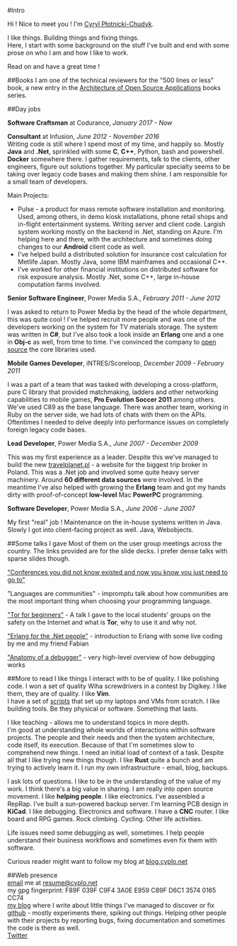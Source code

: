#Intro

Hi !
Nice to meet you !
I'm [Cyryl Płotnicki-Chudyk](mailto:resume@cyplo.net).  

I like things. Building things and fixing things.   
Here, I start with some background on the stuff I've built and end with some prose on who I am and how I like to work.  

Read on and have a great time !

##Books
I am one of the technical reviewers for the "500 lines or less" book, a new entry in the [Architecture of Open Source Applications](http://aosabook.org/en/index.html) books series.

##Day jobs

**Software Craftsman** at Codurance, *January 2017 - Now*

**Consultant** at Infusion, *June 2012 - November 2016*  
Writing code is still where I spend most of my time, and happily so. Mostly **Java** and **.Net**, sprinkled with some **C**, **C++**, Python, bash and powershell. **Docker** somewhere there. I gather requirements, talk to the clients, other engineers, figure out solutions together. My particular specialty seems to be taking over legacy code bases and making them shine. I am responsible for a small team of developers.

Main Projects:  

* Pulse - a product for mass remote software installation and monitoring. Used, among others, in demo kiosk installations, phone retail shops and in-flight entertainment systems. Writing server and client code. Largish system working mostly on the backend in .Net, standing on Azure. I'm helping here and there, with the architecture and sometimes doing changes to our **Android** client code as well.
* I've helped build a distributed solution for insurance cost calculation for Metlife Japan. Mostly Java, some IBM mainframes and occasional C++.
* I've worked for other financial institutions on distributed software for risk exposure analysis. Mostly .Net, some C++, large in-house computation farms involved.  

**Senior Software Engineer**, Power Media S.A., *February 2011 - June 2012*

I was asked to return to Power Media by the head of the whole department, this was quite cool ! I've helped recruit more people and was one of the developers working on the system for TV materials storage. The system was written in **C#**, but I've also took a look inside an **Erlang** one and a one in **Obj-c** as well, from time to time. I've convinced the company to [open source](https://github.com/powermedia/PowerMedia.Common) the core libraries used.

  
**Mobile Games Developer**, iNTRES/Scoreloop, *December 2009 - February 2011*  

I was a part of a team that was tasked with developing a cross-platform, pure C library that provided matchmaking, ladders and other networking capabilities to mobile games, **Pro Evolution Soccer 2011** among others. We've used C89 as the base language. There was another team, working in Ruby on the server side, we had lots of chats with them on the APIs. Oftentimes I needed to delve deeply into performance issues on completely foreign legacy code bases.

**Lead Developer**, Power Media S.A., *June 2007 - December 2009*

This was my first experience as a leader. Despite this we've managed to build the new [travelplanet.pl](http://www.travelplanet.pl/) - a website for the biggest trip broker in Poland. This was a .Net job and involved some quite heavy server machinery. Around **60 different data sources** were involved. In the meantime I've also helped with growing the **Erlang** team and got my hands dirty with proof-of-concept **low-level** Mac **PowerPC** programming. 

**Software Developer**, Power Media S.A., *June 2006 - June 2007*

My first "real" job ! Maintenance on the in-house systems written in Java. Slowly I got into client-facing project as well. Java, Webobjects.

##Some talks I gave
Most of them on the user group meetings across the country. The links provided are for the slide decks. I prefer dense talks with sparse slides though.  

["Conferences you did not know existed and now you know you just need to go to"](https://blog.cyplo.net/posts/2016/03/13/conferences.html) 

"Languages are communities" - impromptu talk about how communities are the most important thing when choosing your programming language.

["Tor for beginners"](https://github.com/cyplo/talks/tree/master/tor_for_beginners) - A talk I gave to the local students' groups on the safety on the Internet and what is **Tor**, why to use it and why not.

["Erlang for the .Net people"](https://github.com/erlang-wroclaw/erlang_tech_night) - introduction to Erlang with some live coding by me and my friend Fabian

["Anatomy of a debugger"](https://prezi.com/hzvnsznfkgwj/anatomy-of-the-debugger/)  - very high-level overview of how debugging works

##More to read
I like things I interact with to be of quality. I like polishing code. I won a set of quality Wiha screwdrivers in a contest by Digikey. I like them, they are of quality. I like **Vim**.  
I have a set of [scripts](https://github.com/cyplo/dotfiles) that set up my laptops and VMs from scratch. I like building tools. Be they physical or software. Something that lasts.  

I like teaching - allows me to understand topics in more depth.  
I'm good at understanding whole worlds of interactions within software projects. The people and their needs and then the system architecture, code itself, its execution. Because of that I'm sometimes slow to comprehend new things. I need an initial load of context of a task. Despite all that I like trying new things though. I like **Rust** quite a bunch and am trying to actively learn it. I run my own infrastructure - email, blog, backups.

I ask lots of questions. I like to be in the understanding of the value of my work. I think there's a big value in sharing. I am really into open source movement. I like **helping people**. I like electronics. I've assembled a RepRap. I've built a sun-powered backup server. I'm learning PCB design in **KiCad**. I like debugging. Electronics and software. I have a **CNC** router. I like board and RPG games. Rock climbing. Cycling. Other life activities.

Life issues need some debugging as well, sometimes. I help people understand their business workflows and sometimes even fix them with software.  

Curious reader might want to follow my blog at [blog.cyplo.net](https://blog.cyplo.net/)

##Web presence  
[email](mailto:resume@cyplo.net) me at resume@cyplo.net  
my gpg fingerprint: F89F 039F C9F4 3A0E E959 C89F D6C1 3574 0165 CC74  
[my blog](https://blog.cyplo.net) where I write about little things I've managed to discover or fix  
[github](https://github.com/cyplo) - mostly experiments there, spiking out things. Helping other people with their projects by reporting bugs, fixing documentation and sometimes the code is there as well.  
[Twitter](https://twitter.com/cyplo)
